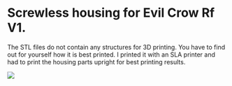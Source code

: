 # Screwless housing for Evil Crow Rf V1.

The STL files do not contain any structures for 3D printing. 
You have to find out for yourself how it is best printed. 
I printed it with an SLA printer and had to print the housing parts upright for best printing results.


<img src="https://github.com/joelsernamoreno/EvilCrow-RF/blob/main/3D_Case_Satan/img/ECRF_CASE.png"/>
